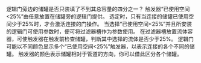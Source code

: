 <lore>
逻辑门旁边的储罐是否只装填了不到其总容量的四分之一？
</lore>
<no_lore>
触发器“已使用空间&lt;25%”由任意放置在储罐旁的逻辑门提供。
</no_lore>

<chapter name="条件"/>
选定时，只有当连接的储罐已使用空间少于25%时，才会激活连接的门操作。

<chapter name="参数"/>
当选择“已使用空间&lt;25%”并且所安装的逻辑门可使用参数时，便可将过滤器槽作为参数使用。
在过滤器槽放置流体容器，可使触发器在触发前检查储罐，判断其中选择的流体是否少于25%。

<chapter name="触发器方向"/>
逻辑门可能以不同颜色显示多个“已使用空间&lt;25%”触发器，以表示连接的各个不同的储罐。
触发器的颜色表示储罐相对于管道的方向，你可以借此区分各个储罐。
